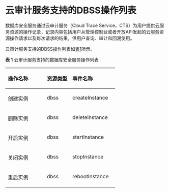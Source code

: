 # 云审计服务支持的DBSS操作列表<a name="ZH-CN_TOPIC_0111166510"></a>

数据库安全服务通过云审计服务（Cloud Trace Service，CTS）为用户提供云服务资源的操作记录，记录内容包括用户从管理控制台或者开放API发起的云服务资源操作请求以及每次请求的结果，供用户查询、审计和回溯使用。

云审计服务支持的DBSS操作列表如[表1](#table52008441163754)所示。

**表 1**  云审计服务支持的数据库安全服务操作列表

<a name="table52008441163754"></a>
<table><thead align="left"><tr id="zh-cn_topic_0111166559_row35586605163754"><th class="cellrowborder" valign="top" width="35.55%" id="mcps1.2.4.1.1"><p id="zh-cn_topic_0111166559_p63942737163754"><a name="zh-cn_topic_0111166559_p63942737163754"></a><a name="zh-cn_topic_0111166559_p63942737163754"></a>操作名称</p>
</th>
<th class="cellrowborder" valign="top" width="23.169999999999998%" id="mcps1.2.4.1.2"><p id="zh-cn_topic_0111166559_p16413837105650"><a name="zh-cn_topic_0111166559_p16413837105650"></a><a name="zh-cn_topic_0111166559_p16413837105650"></a>资源类型</p>
</th>
<th class="cellrowborder" valign="top" width="41.28%" id="mcps1.2.4.1.3"><p id="zh-cn_topic_0111166559_p11065000163754"><a name="zh-cn_topic_0111166559_p11065000163754"></a><a name="zh-cn_topic_0111166559_p11065000163754"></a>事件名称</p>
</th>
</tr>
</thead>
<tbody><tr id="zh-cn_topic_0111166559_row22991462155616"><td class="cellrowborder" valign="top" width="35.55%" headers="mcps1.2.4.1.1 "><p id="zh-cn_topic_0111166559_p65646959155616"><a name="zh-cn_topic_0111166559_p65646959155616"></a><a name="zh-cn_topic_0111166559_p65646959155616"></a>创建实例</p>
</td>
<td class="cellrowborder" valign="top" width="23.169999999999998%" headers="mcps1.2.4.1.2 "><p id="zh-cn_topic_0111166559_p59026800165451"><a name="zh-cn_topic_0111166559_p59026800165451"></a><a name="zh-cn_topic_0111166559_p59026800165451"></a>dbss</p>
</td>
<td class="cellrowborder" valign="top" width="41.28%" headers="mcps1.2.4.1.3 "><p id="zh-cn_topic_0111166559_p27686863155616"><a name="zh-cn_topic_0111166559_p27686863155616"></a><a name="zh-cn_topic_0111166559_p27686863155616"></a>createInstance</p>
</td>
</tr>
<tr id="zh-cn_topic_0111166559_row61812375155616"><td class="cellrowborder" valign="top" width="35.55%" headers="mcps1.2.4.1.1 "><p id="zh-cn_topic_0111166559_p52180953155616"><a name="zh-cn_topic_0111166559_p52180953155616"></a><a name="zh-cn_topic_0111166559_p52180953155616"></a>删除实例</p>
</td>
<td class="cellrowborder" valign="top" width="23.169999999999998%" headers="mcps1.2.4.1.2 "><p id="zh-cn_topic_0111166559_p4786566165455"><a name="zh-cn_topic_0111166559_p4786566165455"></a><a name="zh-cn_topic_0111166559_p4786566165455"></a>dbss</p>
</td>
<td class="cellrowborder" valign="top" width="41.28%" headers="mcps1.2.4.1.3 "><p id="zh-cn_topic_0111166559_p1643209155616"><a name="zh-cn_topic_0111166559_p1643209155616"></a><a name="zh-cn_topic_0111166559_p1643209155616"></a>deleteInstance</p>
</td>
</tr>
<tr id="zh-cn_topic_0111166559_row38095708155616"><td class="cellrowborder" valign="top" width="35.55%" headers="mcps1.2.4.1.1 "><p id="zh-cn_topic_0111166559_p51158909155616"><a name="zh-cn_topic_0111166559_p51158909155616"></a><a name="zh-cn_topic_0111166559_p51158909155616"></a>开启实例</p>
</td>
<td class="cellrowborder" valign="top" width="23.169999999999998%" headers="mcps1.2.4.1.2 "><p id="zh-cn_topic_0111166559_p12500923155616"><a name="zh-cn_topic_0111166559_p12500923155616"></a><a name="zh-cn_topic_0111166559_p12500923155616"></a>dbss</p>
</td>
<td class="cellrowborder" valign="top" width="41.28%" headers="mcps1.2.4.1.3 "><p id="zh-cn_topic_0111166559_p9980484155616"><a name="zh-cn_topic_0111166559_p9980484155616"></a><a name="zh-cn_topic_0111166559_p9980484155616"></a>startInstance</p>
</td>
</tr>
<tr id="zh-cn_topic_0111166559_row36966343155616"><td class="cellrowborder" valign="top" width="35.55%" headers="mcps1.2.4.1.1 "><p id="zh-cn_topic_0111166559_p20363548155616"><a name="zh-cn_topic_0111166559_p20363548155616"></a><a name="zh-cn_topic_0111166559_p20363548155616"></a>关闭实例</p>
</td>
<td class="cellrowborder" valign="top" width="23.169999999999998%" headers="mcps1.2.4.1.2 "><p id="zh-cn_topic_0111166559_p54846190155616"><a name="zh-cn_topic_0111166559_p54846190155616"></a><a name="zh-cn_topic_0111166559_p54846190155616"></a>dbss</p>
</td>
<td class="cellrowborder" valign="top" width="41.28%" headers="mcps1.2.4.1.3 "><p id="zh-cn_topic_0111166559_p27978950155616"><a name="zh-cn_topic_0111166559_p27978950155616"></a><a name="zh-cn_topic_0111166559_p27978950155616"></a>stopInstance</p>
</td>
</tr>
<tr id="zh-cn_topic_0111166559_row62477845155616"><td class="cellrowborder" valign="top" width="35.55%" headers="mcps1.2.4.1.1 "><p id="zh-cn_topic_0111166559_p5733644155616"><a name="zh-cn_topic_0111166559_p5733644155616"></a><a name="zh-cn_topic_0111166559_p5733644155616"></a>重启实例</p>
</td>
<td class="cellrowborder" valign="top" width="23.169999999999998%" headers="mcps1.2.4.1.2 "><p id="zh-cn_topic_0111166559_p45509463155616"><a name="zh-cn_topic_0111166559_p45509463155616"></a><a name="zh-cn_topic_0111166559_p45509463155616"></a>dbss</p>
</td>
<td class="cellrowborder" valign="top" width="41.28%" headers="mcps1.2.4.1.3 "><p id="zh-cn_topic_0111166559_p4123095155616"><a name="zh-cn_topic_0111166559_p4123095155616"></a><a name="zh-cn_topic_0111166559_p4123095155616"></a>rebootInstance</p>
</td>
</tr>
</tbody>
</table>

